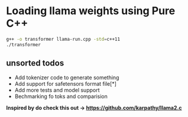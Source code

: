 # Loading llama weights using Pure C++

```bash
g++ -o transformer llama-run.cpp -std=c++11
./transformer
```
## unsorted todos

- Add tokenizer code to generate something
- Add support for safetensors format file[*]
- Add more tests and model support
- Bechmarking fo toks and comparision

**Inspired by do check this out -> https://github.com/karpathy/llama2.c**